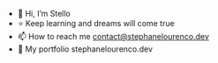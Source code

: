 - 👋 Hi, I’m Stello
- ⭐ Keep learning and dreams will come true
- 📫 How to reach me contact@stephanelourenco.dev
- 📄 My portfolio stephanelourenco.dev
<!---
StelloCorp/StelloCorp is a ✨ special ✨ repository because its `README.md` (this file) appears on your GitHub profile.
You can click the Preview link to take a look at your changes.
--->
